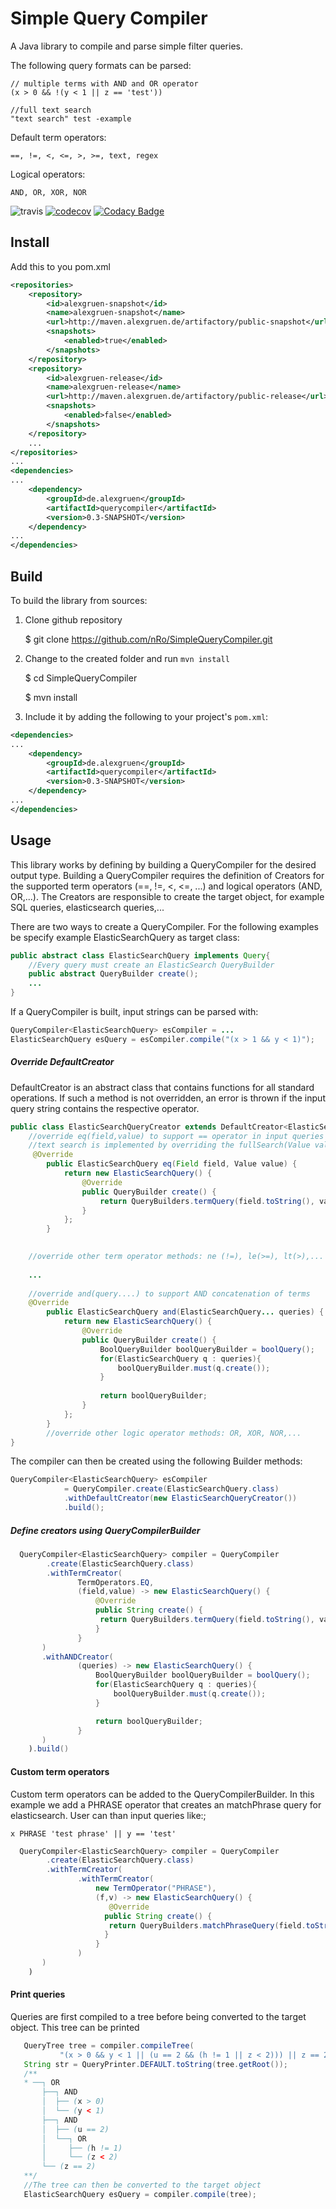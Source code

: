 # Simple Query Compiler
A Java library to compile and parse simple filter queries.

The following query formats can be parsed:
```
// multiple terms with AND and OR operator
(x > 0 && !(y < 1 || z == 'test')) 
```
```
//full text search
"text search" test -example
```

Default term operators:
```
==, !=, <, <=, >, >=, text, regex
```

Logical operators:
```
AND, OR, XOR, NOR
```
![travis](https://travis-ci.org/nRo/SimpleQueryCompiler.svg?branch=master)
[![codecov](https://codecov.io/gh/nRo/SimpleQueryCompiler/branch/master/graph/badge.svg)](https://codecov.io/gh/nRo/SimpleQueryCompiler)
[![Codacy Badge](https://api.codacy.com/project/badge/Grade/a03214f7198f4461ab341adecb75e0da)](https://www.codacy.com/app/nRo/DataFrame?utm_source=github.com&amp;utm_medium=referral&amp;utm_content=nRo/DataFrame&amp;utm_campaign=Badge_Grade)

Install
-------
Add this to you pom.xml

```xml
<repositories>
    <repository>
        <id>alexgruen-snapshot</id>
        <name>alexgruen-snapshot</name>
        <url>http://maven.alexgruen.de/artifactory/public-snapshot</url>
        <snapshots>
            <enabled>true</enabled>
        </snapshots>
    </repository>
    <repository>
        <id>alexgruen-release</id>
        <name>alexgruen-release</name>
        <url>http://maven.alexgruen.de/artifactory/public-release</url>
        <snapshots>
            <enabled>false</enabled>
        </snapshots>
    </repository>
    ...
</repositories>
...
<dependencies>
...
    <dependency>
        <groupId>de.alexgruen</groupId>
        <artifactId>querycompiler</artifactId>
        <version>0.3-SNAPSHOT</version>
    </dependency>
...
</dependencies>
```

Build
-----
To build the library from sources:

1) Clone github repository

    $ git clone https://github.com/nRo/SimpleQueryCompiler.git

2) Change to the created folder and run `mvn install`

    $ cd SimpleQueryCompiler
    
    $ mvn install

3) Include it by adding the following to your project's `pom.xml`:

```xml
<dependencies>
...
    <dependency>
        <groupId>de.alexgruen</groupId>
        <artifactId>querycompiler</artifactId>
        <version>0.3-SNAPSHOT</version>
    </dependency>
...
</dependencies>
```

Usage
-----
This library works by defining by building a QueryCompiler for the desired output type.
Building a QueryCompiler requires the definition of Creators for the supported 
term operators (==, !=, <, <=, ...) and logical operators (AND, OR,...).
The Creators are responsible to create the target object, for example SQL queries, elasticsearch queries,...

There are two ways to create a QueryCompiler.
For the following examples be specify example ElasticSearchQuery as target class:
```java
public abstract class ElasticSearchQuery implements Query{
    //Every query must create an ElasticSearch QueryBuilder
    public abstract QueryBuilder create();
    ...
}
```
If a QueryCompiler is built, input strings can be parsed with:
```java
QueryCompiler<ElasticSearchQuery> esCompiler = ...
ElasticSearchQuery esQuery = esCompiler.compile("(x > 1 && y < 1)");
```
##### Override DefaultCreator
DefaultCreator is an abstract class that contains functions for all standard operations.
If such a method is not overridden, an error is thrown if the input query string contains the respective operator.
```java
public class ElasticSearchQueryCreator extends DefaultCreator<ElasticSearchQuery> {
    //override eq(field,value) to support == operator in input queries
    //text search is implemented by overriding the fullSearch(Value value) method
     @Override
        public ElasticSearchQuery eq(Field field, Value value) {
            return new ElasticSearchQuery() {
                @Override
                public QueryBuilder create() {
                    return QueryBuilders.termQuery(field.toString(), value.getValue());
                }
            };
        }

    
    //override other term operator methods: ne (!=), le(>=), lt(>),...
    
    ...
    
    //override and(query....) to support AND concatenation of terms
    @Override
        public ElasticSearchQuery and(ElasticSearchQuery... queries) {
            return new ElasticSearchQuery() {
                @Override
                public QueryBuilder create() {
                    BoolQueryBuilder boolQueryBuilder = boolQuery();
                    for(ElasticSearchQuery q : queries){
                        boolQueryBuilder.must(q.create());
                    }
    
                    return boolQueryBuilder;
                }
            };
        }
        //override other logic operator methods: OR, XOR, NOR,...
}
```
The compiler can then be created using the following Builder methods:
```java
QueryCompiler<ElasticSearchQuery> esCompiler
            = QueryCompiler.create(ElasticSearchQuery.class)
            .withDefaultCreator(new ElasticSearchQueryCreator())
            .build();
```

##### Define creators using QueryCompilerBuilder

```java
  QueryCompiler<ElasticSearchQuery> compiler = QueryCompiler
        .create(ElasticSearchQuery.class)
        .withTermCreator(
               TermOperators.EQ,
               (field,value) -> new ElasticSearchQuery() {
                   @Override
                   public String create() {
                    return QueryBuilders.termQuery(field.toString(), value.getValue());
                   }
               }
       )
       .withANDCreator(
               (queries) -> new ElasticSearchQuery() {
                   BoolQueryBuilder boolQueryBuilder = boolQuery();
                   for(ElasticSearchQuery q : queries){
                       boolQueryBuilder.must(q.create());
                   }

                   return boolQueryBuilder;
               }
       )
    ).build()
```


#### Custom term operators

Custom term operators can be added to the QueryCompilerBuilder.
In this example we add a PHRASE operator that creates an matchPhrase query for elasticsearch.
User can than input queries like:;
```
x PHRASE 'test phrase' || y == 'test'
```
```java
  QueryCompiler<ElasticSearchQuery> compiler = QueryCompiler
        .create(ElasticSearchQuery.class)
        .withTermCreator(
               .withTermCreator(
                   new TermOperator("PHRASE"),
                   (f,v) -> new ElasticSearchQuery() {
                      @Override
                     public String create() {
                      return QueryBuilders.matchPhraseQuery(field.toString(), value.getValue());
                     }
                   }
               )
       )
    )
```

#### Print queries

Queries are first compiled to a tree before being converted to the target object.
This tree can be printed

```java
   QueryTree tree = compiler.compileTree(
           "(x > 0 && y < 1 || (u == 2 && (h != 1 || z < 2))) || z == 2");
   String str = QueryPrinter.DEFAULT.toString(tree.getRoot());
   /**
   * ──┐ OR
       ├──┐ AND
       │  ├── (x > 0)
       │  └── (y < 1)
       ├──┐ AND
       │  ├── (u == 2)
       │  └──┐ OR
       │     ├── (h != 1)
       │     └── (z < 2)
       └── (z == 2)
   **/
   //The tree can then be converted to the target object
   ElasticSearchQuery esQuery = compiler.compile(tree);
```